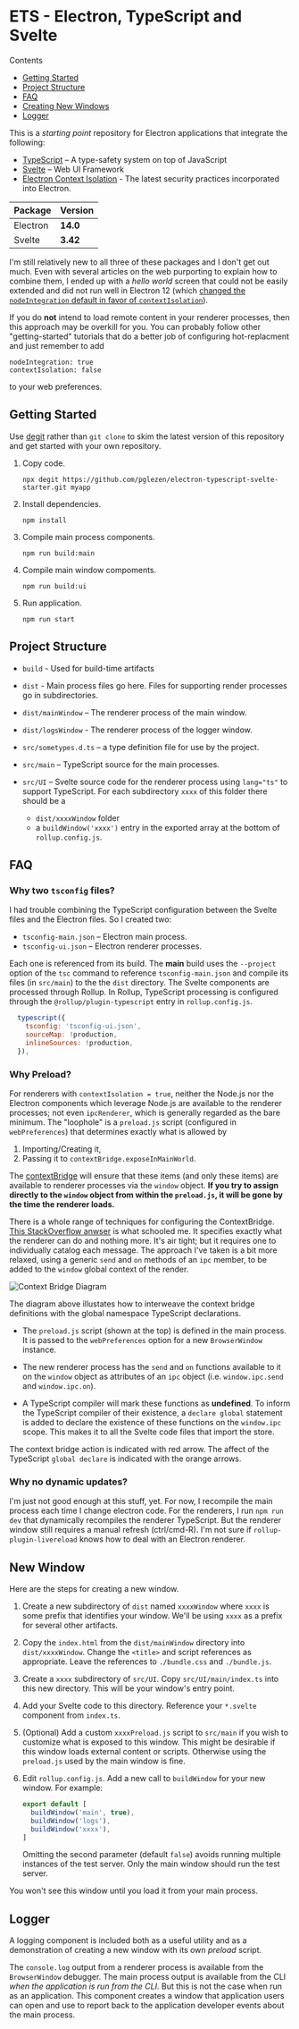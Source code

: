 # ETS - Electron, TypeScript and Svelte

Contents

* [Getting Started](#getting-started)
* [Project Structure](#project-structure)
* [FAQ](#faq)
* [Creating New Windows](#new-window)
* [Logger](#logger)

This is a *starting point* repository for Electron applications that
integrate the following:

* [TypeScript](https://www.typescriptlang.org/) – A type-safety system
  on top of JavaScript
* [Svelte](https://svelte.dev/) – Web UI Framework
* [Electron Context Isolation](https://www.electronjs.org/docs/tutorial/security#3-enable-context-isolation-for-remote-content) - The latest
  security practices incorporated into Electron.

| Package | Version   |
|---------|-----------|
|Electron | **14.0**  |
|Svelte   | **3.42**  |


I'm still relatively new to all three of these packages
and I don't get out much.
Even with several articles on the web purporting to
explain how to combine them, I ended up with a
*hello world* screen that could not be easily extended
and did not run well in Electron 12 (which
[changed the `nodeIntegration` default in favor of `contextIsolation`](https://github.com/electron/electron/issues/23506)).

If you do **not** intend to load remote content in your renderer
processes, then this approach may be overkill for you.  You can
probably follow other "getting-started" tutorials that do a better
job of configuring hot-replacment and just remember to add

```
nodeIntegration: true
contextIsolation: false
```

to your web preferences.


## Getting Started

Use [degit](https://www.npmjs.com/package/degit) rather than
`git clone` to skim the latest version of this repository
and get started with your own repository.

1. Copy code.
   ```
   npx degit https://github.com/pglezen/electron-typescript-svelte-starter.git myapp
   ```

2. Install dependencies.

   ```
   npm install
   ```

3. Compile main process components.

   ```
   npm run build:main
   ```

4. Compile main window compoments.

   ```
   npm run build:ui
   ```

5. Run application.

   ```
   npm run start
   ```

## Project Structure

* `build` - Used for build-time artifacts

* `dist` - Main process files go here.  Files for supporting
  render processes go in subdirectories.

* `dist/mainWindow` – The renderer process of the main window.

* `dist/logsWindow` - The renderer process of the logger window.

* `src/sometypes.d.ts` – a type definition file for use by the project.

* `src/main` – TypeScript source for the main processes.

* `src/UI` – Svelte source code for the renderer process
  using `lang="ts"` to support TypeScript.  For each subdirectory `xxxx`
  of this folder there should be a
  * `dist/xxxxWindow` folder
  * a `buildWindow('xxxx')` entry in the exported array at the bottom of `rollup.config.js`.


## FAQ

### Why two `tsconfig` files?

I had trouble combining the TypeScript configuration between the Svelte
files and the Electron files.  So I created two:

* `tsconfig-main.json` – Electron main process.
* `tsconfig-ui.json` – Electron renderer processes.

Each one is referenced from its build.  The **main** build uses the
`--project` option of the `tsc` command to reference `tsconfig-main.json`
and compile its files (in `src/main`) to the the `dist` directory.
The Svelte components are processed through Rollup.  In Rollup,
TypeScript processing is configured through the `@rollup/plugin-typescript`
entry in `rollup.config.js`.

```js
  typescript({
    tsconfig: 'tsconfig-ui.json',
    sourceMap: !production,
    inlineSources: !production,
  }),
```

### Why Preload?

For renderers with `contextIsolation = true`, neither the Node.js nor the
Electron components which leverage Node.js are available to the renderer
processes; not even `ipcRenderer`, which is generally regarded as the bare
minimum.  The "loophole" is a `preload.js` script (configured in
`webPreferences`) that determines exactly what is allowed by

1. Importing/Creating it,
2. Passing it to `contextBridge.exposeInMainWorld`.

The [contextBridge](https://www.electronjs.org/docs/api/context-bridge) will
ensure that these items (and only these items) are available to renderer processes
via the `window` object.  **If you try to assign directly to the `window` object
from within the `preload.js`, it will be gone by the time the renderer loads.**

There is a whole range of techniques for configuring the ContextBridge.
[This StackOverflow anwser](https://stackoverflow.com/a/59888788/1525101) is
what schooled me.  It specifies exactly what the renderer can do and nothing
more.  It's air tight; but it requires one to individually catalog each message.
The approach I've taken is a bit more relaxed, using a generic `send` and `on`
methods of an `ipc` member, to be added to the `window` global context of the
render.

![Context Bridge Diagram](contextBridge.svg)

The diagram above illustates how to interweave the context bridge
definitions with the global namespace TypeScript declarations.

* The `preload.js` script (shown at the top) is defined in the
  main process.  It is passed to the `webPreferences` option for
  a new `BrowserWindow` instance.

* The new renderer process has the `send` and `on` functions
  available to it on the `window` object as attributes of an
  `ipc` object (i.e. `window.ipc.send` and `window.ipc.on`).

* A TypeScript compiler will mark these functions as **undefined**.
  To inform the TypeScript compiler of their existence, a
  `declare global` statement is added to declare the existence of
  these functions on the `window.ipc` scope.  This makes it
  to all the Svelte code files that import the store.

The context bridge action is indicated with red arrow.  The
affect of the TypeScript `global declare` is indicated with
the orange arrows.

### Why no dynamic updates?

I'm just not good enough at this stuff, yet.  For now, I recompile
the main process each time I change electron code.  For the renderers,
I run `npm run dev` that dynamically recompiles the renderer TypeScript.
But the renderer window still requires a manual refresh (ctrl/cmd-R).
I'm not sure if `rollup-plugin-livereload` knows how to deal with an
Electron renderer.

## New Window

Here are the steps for creating a new window.

1. Create a new subdirectory of `dist` named `xxxxWindow` where
   `xxxx` is some prefix that identifies your window.  We'll be using
   `xxxx` as a prefix for several other artifacts.

2. Copy the `index.html` from the `dist/mainWindow` directory into `dist/xxxxWindow`.
   Change the `<title>` and script references as appropriate.  Leave the
   references to `./bundle.css` and `./bundle.js`.

3. Create a `xxxx` subdirectory of `src/UI`.  Copy `src/UI/main/index.ts`
   into this new directory.  This will be your window's entry point.

4. Add your Svelte code to this directory.  Reference your `*.svelte`
   component from `index.ts`.

5. (Optional) Add a custom `xxxxPreload.js` script to `src/main` if you
   wish to customize what is exposed to this window.  This might be desirable
   if this window loads external content or scripts.  Otherwise using
   the `preload.js` used by the main window is fine.

6. Edit `rollup.config.js`.  Add a new call to `buildWindow` for your new
   window.  For example:

   ```js
   export default [
     buildWindow('main', true),
     buildWindow('logs'),
     buildWindow('xxxx'),
   ]
   ```

   Omitting the second parameter (default `false`) avoids running multiple
   instances of the test server.  Only the main window should run the test
   server.

You won't see this window until you load it from your main process.

## Logger

A logging component is included both as a useful utility and as a
demonstration of creating a new window with its own *preload* script.

The `console.log` output from a renderer process is available from
the `BrowserWindow` debugger.  The main process output is available
from the CLI *when the application is run from the CLI*.  But this
is not the case when run as an application.  This component creates
a window that application users can open and use to report back to
the application developer events about the main process.